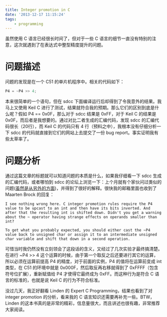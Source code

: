 ```yaml
---
title: Integer promotion in C
date: '2013-12-17 11:15:24'
tags:
    - programming
---
```


虽然使用 C 语言已经很长时间了，但对于一些 C 语言的细节一直没有特别的注意，这次就遇到了在表达式中整型精度提升的问题。

<!--more-->

# 问题描述

问题的发现是在一个 C51 的单片机程序中。相关的代码如下：

```c
P4 = ~P4 >> 4;
```

本来很简单的一个语句，但在 sdcc 下面编译运行后却得到了令我意外的结果。我马上又使用 Keil C 进行了测试，结果就符合我的预期。那么它们的区别到底是什么呢？假如 P4 == 0x0F，那么对于 sdcc 结果是 0xFF，对于 Keil C 的结果是 0x0F，而后者是我想要的。通过对比二者生成的汇编代码，发现 sdcc 的汇编代码很长（20行），而 Keil C 的代码只有 4 行（预料之中），我根本没有仔细分析一下 sdcc 的代码就直接到它们的网站上去提交了一份 bug report。事实证明我有些太草率了。

# 问题分析

通过这篇文章的标题就可以知道问题的本质是什么，如果我仔细看一下 sdcc 生成的汇编代码，或者哪怕到 sdcc 的论坛上浏览一下：上个月就有个家伙问过类似的问题([虽然是从另外的方面](http://sourceforge.net/p/sdcc/discussion/1864/thread/bc2ed6ff/))，并得到了很好的解释。很快我的邮箱里面也收到了 Maarten Brock 的回复：

```text
I see nothing wrong here. C integer promotion rules require the P4 value to be upcast to an int and then have its bits inverted. And after that the resulting int is shifted down. Didn't you get a warning about the ~ operator having strange effects on operands smaller than int?

To get what you probably expected, you should either cast the ~P4 value back to unsigned char or assign it to an intermediate unsigned char variable and shift that down in a second operation.
```

可惜当时我仍然没有立刻领会了这段话的含义，又经过了几次实验才最终搞清楚。在进行 ~P4 >> 4 这个运算的时候，由于第一个取反之后还要进行其它的运算，所以必须在运算前提高 P4 的精度，对于前面的实例，P4 的值将在运算前变成 int 类型，在 C51 的环境中就是 0x000F，然后取反再右移就得到了 0xFFFF（包含符号位扩展），重新赋值给 P4 才使得它最终成为 0xFF。而这种行为是符合 C 语言的标准的，也就是说 Keil C 的行为不符合标准。

没过几天，我正好翻看 Linden 的 Expert C Programming，结果也看到了对 integer promotion 的分析，看来我的 C 语言知识还需要再补充一些。BTW，Linden 的这本书真的是非常的精彩，信息量很大，而且讲述也很有趣，非常推荐大家阅读。
